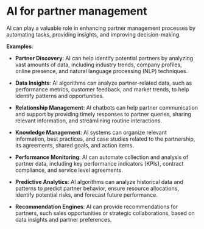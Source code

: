 # AI for partner management

AI can play a valuable role in enhancing partner management processes by automating tasks, providing insights, and improving decision-making.

**Examples**:

* **Partner Discovery**: AI can help identify potential partners by analyzing vast amounts of data, including industry trends, company profiles, online presence, and natural language processing (NLP) techniques.

* **Data Insights**: AI algorithms can analyze partner-related data, such as performance metrics, customer feedback, and market trends, to help identify patterns and opportunities.

* **Relationship Management**: AI chatbots can help partner communication and support by providing timely responses to partner queries, sharing relevant information, and streamlining routine interactions.

* **Knowledge Management**: AI systems can organize relevant information, best practices, and case studies related to the partnership, its agreements, shared goals, and action items.

* **Performance Monitoring**: AI can automate collection and analysis of partner data, including key performance indicators (KPIs), contract compliance, and service level agreements.

* **Predictive Analytics**: AI algorithms can analyze historical data and patterns to predict partner behavior, ensure resource allocations, identify potential risks, and forecast future performance.

* **Recommendation Engines**: AI can provide recommendations for partners, such sales opportunities or strategic collaborations, based on data insights and partner preferences.
